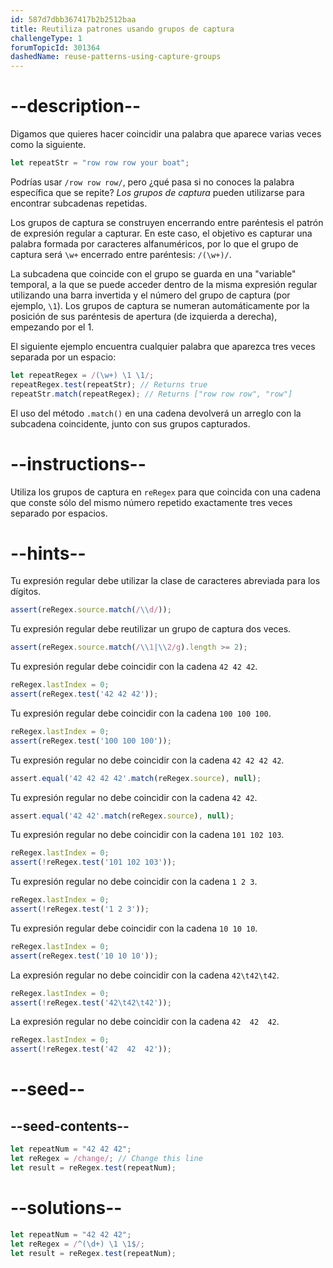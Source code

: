 ```yaml
---
id: 587d7dbb367417b2b2512baa
title: Reutiliza patrones usando grupos de captura
challengeType: 1
forumTopicId: 301364
dashedName: reuse-patterns-using-capture-groups
---
```


# --description--

Digamos que quieres hacer coincidir una palabra que aparece varias veces como la siguiente.

```js
let repeatStr = "row row row your boat";
```

Podrías usar `/row row row/`, pero ¿qué pasa si no conoces la palabra específica que se repite? <dfn>Los grupos de captura</dfn> pueden utilizarse para encontrar subcadenas repetidas.

Los grupos de captura se construyen encerrando entre paréntesis el patrón de expresión regular a capturar. En este caso, el objetivo es capturar una palabra formada por caracteres alfanuméricos, por lo que el grupo de captura será `\w+` encerrado entre paréntesis: `/(\w+)/`.

La subcadena que coincide con el grupo se guarda en una "variable" temporal, a la que se puede acceder dentro de la misma expresión regular utilizando una barra invertida y el número del grupo de captura (por ejemplo, `\1`). Los grupos de captura se numeran automáticamente por la posición de sus paréntesis de apertura (de izquierda a derecha), empezando por el 1.

El siguiente ejemplo encuentra cualquier palabra que aparezca tres veces separada por un espacio:

```js
let repeatRegex = /(\w+) \1 \1/;
repeatRegex.test(repeatStr); // Returns true
repeatStr.match(repeatRegex); // Returns ["row row row", "row"]
```

El uso del método `.match()` en una cadena devolverá un arreglo con la subcadena coincidente, junto con sus grupos capturados.


# --instructions--

Utiliza los grupos de captura en `reRegex` para que coincida con una cadena que conste sólo del mismo número repetido exactamente tres veces separado por espacios.

# --hints--

Tu expresión regular debe utilizar la clase de caracteres abreviada para los dígitos.

```js
assert(reRegex.source.match(/\\d/));
```

Tu expresión regular debe reutilizar un grupo de captura dos veces.

```js
assert(reRegex.source.match(/\\1|\\2/g).length >= 2);
```

Tu expresión regular debe coincidir con la cadena `42 42 42`.

```js
reRegex.lastIndex = 0;
assert(reRegex.test('42 42 42'));
```

Tu expresión regular debe coincidir con la cadena `100 100 100`.

```js
reRegex.lastIndex = 0;
assert(reRegex.test('100 100 100'));
```

Tu expresión regular no debe coincidir con la cadena `42 42 42 42`.

```js
assert.equal('42 42 42 42'.match(reRegex.source), null);
```

Tu expresión regular no debe coincidir con la cadena `42 42`.

```js
assert.equal('42 42'.match(reRegex.source), null);
```

Tu expresión regular no debe coincidir con la cadena `101 102 103`.

```js
reRegex.lastIndex = 0;
assert(!reRegex.test('101 102 103'));
```

Tu expresión regular no debe coincidir con la cadena `1 2 3`.

```js
reRegex.lastIndex = 0;
assert(!reRegex.test('1 2 3'));
```

Tu expresión regular debe coincidir con la cadena `10 10 10`.

```js
reRegex.lastIndex = 0;
assert(reRegex.test('10 10 10'));
```

La expresión regular no debe coincidir con la cadena `42\t42\t42`.

```js
reRegex.lastIndex = 0;
assert(!reRegex.test('42\t42\t42'));
```

La expresión regular no debe coincidir con la cadena `42  42  42`.

```js
reRegex.lastIndex = 0;
assert(!reRegex.test('42  42  42'));
```

# --seed--

## --seed-contents--

```js
let repeatNum = "42 42 42";
let reRegex = /change/; // Change this line
let result = reRegex.test(repeatNum);
```

# --solutions--

```js
let repeatNum = "42 42 42";
let reRegex = /^(\d+) \1 \1$/;
let result = reRegex.test(repeatNum);
```
